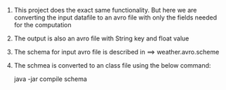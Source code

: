 1) This project does the exact same functionality. But here we are converting the input datafile to an avro file with only the fields needed for the computation

2) The output is also an avro file with String key and float value

3) The schema for input avro file is described in ==> weather.avro.scheme

4) The schmea is converted to an class file using the below command:

   java -jar <location of avro-tools-1.11.0.jar> compile schema <location of schema file> <location where you want the class file to be created>
  
